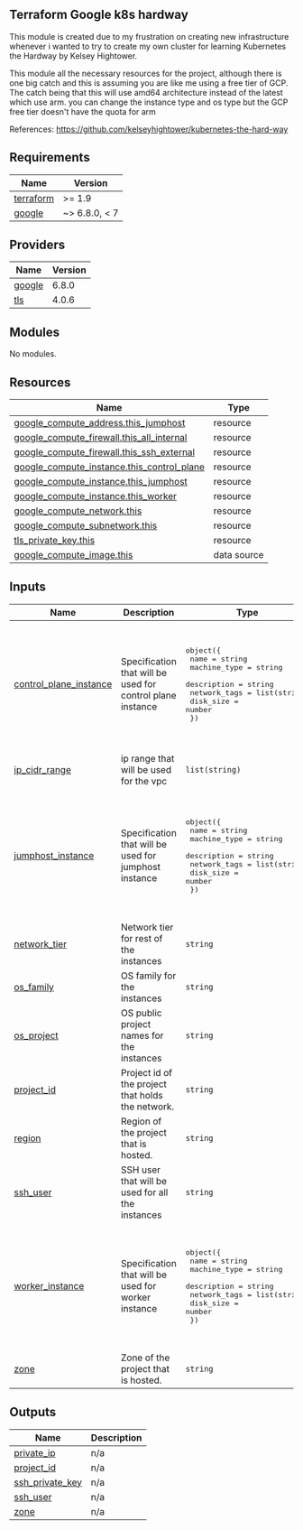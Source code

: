 ## Terraform Google k8s hardway

This module is created due to my frustration on creating new infrastructure whenever i wanted to try to create my own cluster for learning Kubernetes the Hardway by Kelsey Hightower. 

This module all the necessary resources for the project, although there is one big catch and this is assuming you are like me using a free tier of GCP.
The catch being that this will use amd64 architecture instead of the latest which use arm. you can change the instance type and os type but the GCP free tier doesn't have the quota for arm 

References:
https://github.com/kelseyhightower/kubernetes-the-hard-way

<!-- BEGIN_TF_DOCS -->
## Requirements

| Name | Version |
|------|---------|
| <a name="requirement_terraform"></a> [terraform](#requirement\_terraform) | >= 1.9 |
| <a name="requirement_google"></a> [google](#requirement\_google) | ~> 6.8.0, < 7 |

## Providers

| Name | Version |
|------|---------|
| <a name="provider_google"></a> [google](#provider\_google) | 6.8.0 |
| <a name="provider_tls"></a> [tls](#provider\_tls) | 4.0.6 |

## Modules

No modules.

## Resources

| Name | Type |
|------|------|
| [google_compute_address.this_jumphost](https://registry.terraform.io/providers/hashicorp/google/latest/docs/resources/compute_address) | resource |
| [google_compute_firewall.this_all_internal](https://registry.terraform.io/providers/hashicorp/google/latest/docs/resources/compute_firewall) | resource |
| [google_compute_firewall.this_ssh_external](https://registry.terraform.io/providers/hashicorp/google/latest/docs/resources/compute_firewall) | resource |
| [google_compute_instance.this_control_plane](https://registry.terraform.io/providers/hashicorp/google/latest/docs/resources/compute_instance) | resource |
| [google_compute_instance.this_jumphost](https://registry.terraform.io/providers/hashicorp/google/latest/docs/resources/compute_instance) | resource |
| [google_compute_instance.this_worker](https://registry.terraform.io/providers/hashicorp/google/latest/docs/resources/compute_instance) | resource |
| [google_compute_network.this](https://registry.terraform.io/providers/hashicorp/google/latest/docs/resources/compute_network) | resource |
| [google_compute_subnetwork.this](https://registry.terraform.io/providers/hashicorp/google/latest/docs/resources/compute_subnetwork) | resource |
| [tls_private_key.this](https://registry.terraform.io/providers/hashicorp/tls/latest/docs/resources/private_key) | resource |
| [google_compute_image.this](https://registry.terraform.io/providers/hashicorp/google/latest/docs/data-sources/compute_image) | data source |

## Inputs

| Name | Description | Type | Default | Required |
|------|-------------|------|---------|:--------:|
| <a name="input_control_plane_instance"></a> [control\_plane\_instance](#input\_control\_plane\_instance) | Specification that will be used for control plane instance | <pre>object({<br/>    name         = string<br/>    machine_type = string<br/>    description  = string<br/>    network_tags = list(string)<br/>    disk_size    = number<br/>  })</pre> | <pre>{<br/>  "description": "worker instance",<br/>  "disk_size": 20,<br/>  "machine_type": "e2-small",<br/>  "name": "control-plane",<br/>  "network_tags": [<br/>    "master",<br/>    "kubernetes"<br/>  ]<br/>}</pre> | no |
| <a name="input_ip_cidr_range"></a> [ip\_cidr\_range](#input\_ip\_cidr\_range) | ip range that will be used for the vpc | `list(string)` | <pre>[<br/>  "10.0.0.0/24"<br/>]</pre> | no |
| <a name="input_jumphost_instance"></a> [jumphost\_instance](#input\_jumphost\_instance) | Specification that will be used for jumphost instance | <pre>object({<br/>    name         = string<br/>    machine_type = string<br/>    description  = string<br/>    network_tags = list(string)<br/>    disk_size    = number<br/>  })</pre> | <pre>{<br/>  "description": "jumphost instance",<br/>  "disk_size": 10,<br/>  "machine_type": "e2-micro",<br/>  "name": "jumphost",<br/>  "network_tags": [<br/>    "jumphost",<br/>    "kubernetes"<br/>  ]<br/>}</pre> | no |
| <a name="input_network_tier"></a> [network\_tier](#input\_network\_tier) | Network tier for rest of the instances | `string` | `"STANDARD"` | no |
| <a name="input_os_family"></a> [os\_family](#input\_os\_family) | OS family for the instances | `string` | `"debian-12"` | no |
| <a name="input_os_project"></a> [os\_project](#input\_os\_project) | OS public project names for the instances | `string` | `"debian-cloud"` | no |
| <a name="input_project_id"></a> [project\_id](#input\_project\_id) | Project id of the project that holds the network. | `string` | n/a | yes |
| <a name="input_region"></a> [region](#input\_region) | Region of the project that is hosted. | `string` | `"asia-southeast1"` | no |
| <a name="input_ssh_user"></a> [ssh\_user](#input\_ssh\_user) | SSH user that will be used for all the instances | `string` | `"terraform"` | no |
| <a name="input_worker_instance"></a> [worker\_instance](#input\_worker\_instance) | Specification that will be used for worker instance | <pre>object({<br/>    name         = string<br/>    machine_type = string<br/>    description  = string<br/>    network_tags = list(string)<br/>    disk_size    = number<br/>  })</pre> | <pre>{<br/>  "description": "worker instance",<br/>  "disk_size": 20,<br/>  "machine_type": "e2-small",<br/>  "name": "worker",<br/>  "network_tags": [<br/>    "worker",<br/>    "kubernetes"<br/>  ]<br/>}</pre> | no |
| <a name="input_zone"></a> [zone](#input\_zone) | Zone of the project that is hosted. | `string` | `"a"` | no |

## Outputs

| Name | Description |
|------|-------------|
| <a name="output_private_ip"></a> [private\_ip](#output\_private\_ip) | n/a |
| <a name="output_project_id"></a> [project\_id](#output\_project\_id) | n/a |
| <a name="output_ssh_private_key"></a> [ssh\_private\_key](#output\_ssh\_private\_key) | n/a |
| <a name="output_ssh_user"></a> [ssh\_user](#output\_ssh\_user) | n/a |
| <a name="output_zone"></a> [zone](#output\_zone) | n/a |
<!-- END_TF_DOCS -->